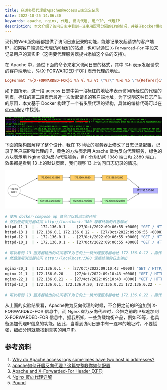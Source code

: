 ```yaml
---
title: 穿透多层代理后Apache的Access日志怎么记录
date: 2022-10-25 14:06:30
keywords: apache, nginx, 代理, 反向代理, 用户IP, 代理IP
description: 本文介绍了访问日志中看到一连串用逗号分隔的IP的情况，并基于Docker模拟演练了出了相关的日志记录，方便用户深入理解访问日志中客户端IP和代理IP，以及 X-FORWARDED-FOR 头信息的真正含义及特殊情况。
---
```


现代的Web服务器都提供了访问日志记录的功能，能够记录发起请求的客户端IP，如果客户端通过代理访问我们的站点，也可以通过 `X-Forwarded-For` 字段来记录用户的真实IP（这需要代理服务器提供添加这个头的支持）。

在 Apache 中，通过下面的命令来定义访问日志的格式，其中 %h 表示发起请求的客户端地址，%{X-FORWARDED-FOR} 表示代理的地址。

```conf
LogFormat "%{X-FORWARDED-FOR}i %h %l %u %t \"%r\" %>s %b \"%{Referer}i\" \"%{User-Agent}i\"" combined
```

如下图所示，这一段 access 日志中第一段标红的地址串表示访问所经过的代理的列表，标红的第二段表示最近一次发起请求的客户端地址，为了说明这种日志产生的原因，本文基于 Docker 构建了一个有多层代理的架构，具体的编排代码可以在 [sh-valley](https://github.com/cocowool/sh-valley/tree/master/docker-conf/multi-layer-proxy) 中找到。

![image-20221027165503092](20221025-multi-proxy-access-log/image-20221027165503092.png)

下面的架构图解释了整个设计，我在 13 地址的服务器上修改了日志记录配置，记录了客户端IP和代理的IP，黄色的方块表示用 Apache 做为反向代理服务，绿色的方块表示用 Nginx 做为反向代理服务，用户分别访问 1380 端口和 2380 端口，效果都是看到 13 上的默认页面，我们观察 13 上访问日志记录的情况。

![image-20221027170428622](20221025-multi-proxy-access-log/image-20221027170428622.png)

```sh
# 使用 docker-compose up 命令可以启动实验环境
# 然后使用浏览器访问 http://localhost:1380 观察终端的日志输出
httpd-11_1  | - 172.136.0.1 - - [27/Oct/2022:09:06:55 +0000] "GET / HTTP/1.1" 304 -
httpd-13_1  | 172.136.0.1 172.136.0.12 - - [27/Oct/2022:09:06:55 +0000] "GET / HTTP/1.1" 304 -
httpd-12_1  | - 172.136.0.1 - - [27/Oct/2022:09:06:55 +0000] "GET / HTTP/1.1" 304 -
httpd-10_1  | - 172.136.0.1 - - [27/Oct/2022:09:06:55 +0000] "GET / HTTP/1.1" 304 -

# 可以看到 13 服务器输出的访问者IP为它的上一跳代理服务器地址 172.136.0.12 ，而代理服务器地址展示了真实的用户IP 172.136.0.1
# 然后使用浏览器访问 http://localhost:2380 观察终端的日志输出

nginx-20_1  | 172.136.0.1 - - [27/Oct/2022:09:10:43 +0000] "GET / HTTP/1.1" 200 29 "-" "Mozilla/5.0 (Macintosh; Intel Mac OS X 10_15_7) AppleWebKit/537.36 (KHTML, like Gecko) Chrome/106.0.0.0 Safari/537.36" "-"
nginx-21_1  | 172.136.0.20 - - [27/Oct/2022:09:10:43 +0000] "GET / HTTP/1.0" 200 29 "-" "Mozilla/5.0 (Macintosh; Intel Mac OS X 10_15_7) AppleWebKit/537.36 (KHTML, like Gecko) Chrome/106.0.0.0 Safari/537.36" "172.136.0.1"
nginx-22_1  | 172.136.0.21 - - [27/Oct/2022:09:10:43 +0000] "GET / HTTP/1.0" 200 29 "-" "Mozilla/5.0 (Macintosh; Intel Mac OS X 10_15_7) AppleWebKit/537.36 (KHTML, like Gecko) Chrome/106.0.0.0 Safari/537.36" "172.136.0.1, 172.136.0.20"
httpd-13_1  | 172.136.0.1, 172.136.0.20, 172.136.0.21 172.136.0.22 - - [27/Oct/2022:09:10:43 +0000] "GET / HTTP/1.0" 200 29

# 可以看到 13 服务器输出的访问者IP为它的上一跳代理服务器地址 172.136.0.22 ，而代理服务器地址展示了一连串的IP，而第一个IP就是真实的用户IP 172.136.0.1
```

从上面的实验结果看，Apache做为反向代理的时候，不会把之前的IP追加到 X-FORWARDED-FOR 信息中，而 Nginx 做为反向代理时，会把之前的IP都追加到 X-FORWARDED-FOR 信息中。据我所知，一些负载均衡产品，例如F5等，也具备追加代理IP信息的功能。因此，当看到访问日志中有一连串的地址时，不要慌张，细细分辨就能找到真实的用户IP。

## 参考资料

1. [Why do Apache access logs sometimes have two host ip addresses?](https://serverfault.com/questions/593913/why-do-apache-access-logs-sometimes-have-two-host-ip-addresses)
1. [apache如何开启反向代理？这篇完整教你如何配置](https://baijiahao.baidu.com/s?id=1732054818637750127&wfr=spider&for=pc)
1. [Apache and X-Forwarded-For Header (XFF)](https://www.loadbalancer.org/blog/apache-and-x-forwarded-for-headers/)
1. [Nginx 反向代理详解](https://blog.csdn.net/weixin_52622200/article/details/120979966)
1. [Pound](https://www.apsis.ch/pound.html)
